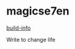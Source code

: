 # magicse7en

[build-info](https://travis-ci.org/magicse7en/magicse7en.github.io.git.svg)

Write to change life
